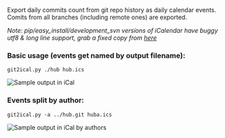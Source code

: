 Export daily commits count from git repo history as daily calendar events.
Comits from all branches (including remote ones) are exported.

*Note: pip/easy_install/development_svn versions of iCalendar have buggy utf8 & long line support,
grab a fixed copy from [here](http://github.com/ryba-xek/iCalendar)*


### Basic usage (events get named by output filename):
    git2ical.py ./hub hub.ics
![Sample output in iCal](http://averin.ru/ext/github/git2ical/1.png)


### Events split by author:
    git2ical.py -a ../hub.git huba.ics
![Sample output in iCal by authors](http://averin.ru/ext/github/git2ical/2.png)

